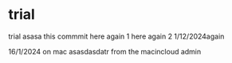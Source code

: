 # trial
trial
asasa
this commmit 
here again 1
here again 2
1/12/2024again

16/1/2024 on mac
asasdasdatr from the macincloud admin